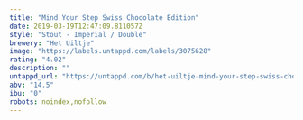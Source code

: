 ```yaml
---
title: "Mind Your Step Swiss Chocolate Edition"
date: 2019-03-19T12:47:09.811057Z
style: "Stout - Imperial / Double"
brewery: "Het Uiltje"
image: "https://labels.untappd.com/labels/3075628"
rating: "4.02"
description: ""
untappd_url: "https://untappd.com/b/het-uiltje-mind-your-step-swiss-chocolate-edition/3075628"
abv: "14.5"
ibu: "0"
robots: noindex,nofollow
---
```

